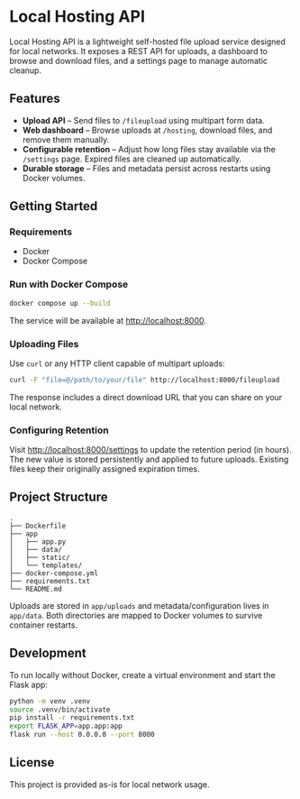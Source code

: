 # Local Hosting API

Local Hosting API is a lightweight self-hosted file upload service designed for local networks. It exposes a REST API for uploads, a dashboard to browse and download files, and a settings page to manage automatic cleanup.

## Features

- **Upload API** – Send files to `/fileupload` using multipart form data.
- **Web dashboard** – Browse uploads at `/hosting`, download files, and remove them manually.
- **Configurable retention** – Adjust how long files stay available via the `/settings` page. Expired files are cleaned up automatically.
- **Durable storage** – Files and metadata persist across restarts using Docker volumes.

## Getting Started

### Requirements

- Docker
- Docker Compose

### Run with Docker Compose

```bash
docker compose up --build
```

The service will be available at <http://localhost:8000>.

### Uploading Files

Use `curl` or any HTTP client capable of multipart uploads:

```bash
curl -F "file=@/path/to/your/file" http://localhost:8000/fileupload
```

The response includes a direct download URL that you can share on your local network.

### Configuring Retention

Visit <http://localhost:8000/settings> to update the retention period (in hours). The new value is stored persistently and applied to future uploads. Existing files keep their originally assigned expiration times.

## Project Structure

```
.
├── Dockerfile
├── app
│   ├── app.py
│   ├── data/
│   ├── static/
│   └── templates/
├── docker-compose.yml
├── requirements.txt
└── README.md
```

Uploads are stored in `app/uploads` and metadata/configuration lives in `app/data`. Both directories are mapped to Docker volumes to survive container restarts.

## Development

To run locally without Docker, create a virtual environment and start the Flask app:

```bash
python -m venv .venv
source .venv/bin/activate
pip install -r requirements.txt
export FLASK_APP=app.app:app
flask run --host 0.0.0.0 --port 8000
```

## License

This project is provided as-is for local network usage.

